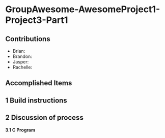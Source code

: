 # GroupAwesome-AwesomeProject1-Project3-Part1

## Contributions

- Brian: 
- Brandon: 
- Jasper: 
- Rachelle:

## Accomplished Items  


## 1 Build instructions   



## 2 Discussion of process  


**3.1 C Program**  

